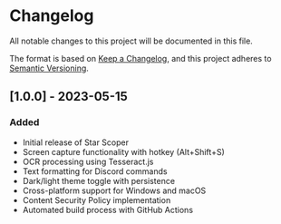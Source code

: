 # Changelog

All notable changes to this project will be documented in this file.

The format is based on [Keep a Changelog](https://keepachangelog.com/en/1.0.0/),
and this project adheres to [Semantic Versioning](https://semver.org/spec/v2.0.0.html).

## [1.0.0] - 2023-05-15

### Added

- Initial release of Star Scoper
- Screen capture functionality with hotkey (Alt+Shift+S)
- OCR processing using Tesseract.js
- Text formatting for Discord commands
- Dark/light theme toggle with persistence
- Cross-platform support for Windows and macOS
- Content Security Policy implementation
- Automated build process with GitHub Actions
